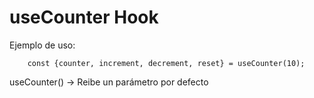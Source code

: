 # useCounter Hook

Ejemplo de uso:

```
    const {counter, increment, decrement, reset} = useCounter(10);
```

useCounter() -> Reibe un parámetro por defecto